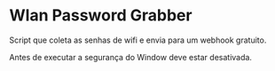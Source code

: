 # Wlan Password Grabber

Script que coleta as senhas de wifi e envia para um webhook gratuito.

Antes de executar a segurança do Window deve estar desativada.

